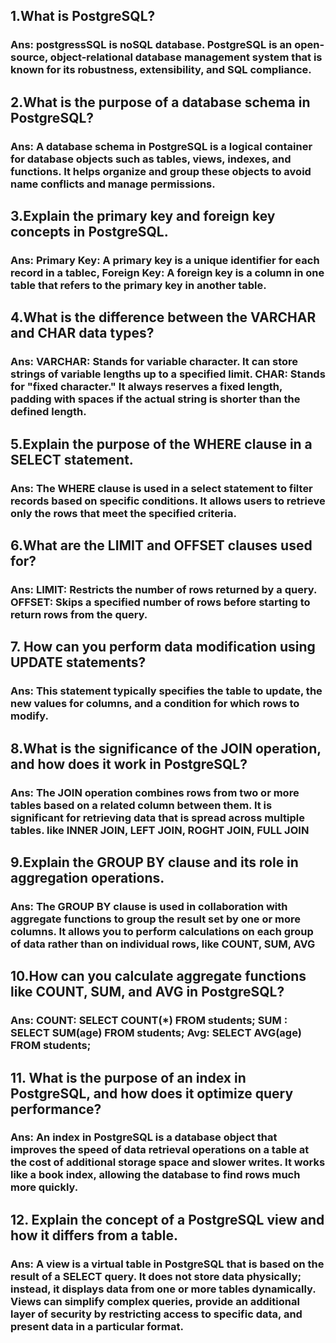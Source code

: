 ## 1.What is PostgreSQL?
### Ans: postgressSQL is noSQL database. PostgreSQL is an open-source, object-relational database management system  that is known for its robustness, extensibility, and SQL compliance.

## 2.What is the purpose of a database schema in PostgreSQL?
### Ans: A database schema in PostgreSQL is a logical container for database objects such as tables, views, indexes, and functions. It helps organize and group these objects to avoid name conflicts and manage permissions.  

## 3.Explain the primary key and foreign key concepts in PostgreSQL.
### Ans: Primary Key: A primary key is a unique identifier for each record in a tablec, Foreign Key: A foreign key is a column   in one table that refers to the primary key in another table.

## 4.What is the difference between the VARCHAR and CHAR data types?
### Ans: VARCHAR: Stands for variable character. It can store strings of variable lengths up to a specified limit. CHAR: Stands for "fixed character." It always reserves a fixed length, padding with spaces if the actual string is shorter than the defined length.

## 5.Explain the purpose of the WHERE clause in a SELECT statement.
### Ans: The WHERE clause is used in a select statement to filter records based on specific conditions. It allows users to retrieve only the rows that meet the specified criteria. 

## 6.What are the LIMIT and OFFSET clauses used for?
### Ans: LIMIT: Restricts the number of rows returned by a query. OFFSET: Skips a specified number of rows before starting to return rows from the query.

## 7. How can you perform data modification using UPDATE statements?
### Ans:  This statement typically specifies the table to update, the new values for columns, and a condition for which rows to modify.

## 8.What is the significance of the JOIN operation, and how does it work in PostgreSQL?
### Ans:  The JOIN operation combines rows from two or more tables based on a related column between them. It is significant for retrieving data that is spread across multiple tables. like INNER JOIN, LEFT JOIN, ROGHT JOIN, FULL JOIN

## 9.Explain the GROUP BY clause and its role in aggregation operations.
### Ans:  The GROUP BY clause is used in collaboration with aggregate functions  to group the result set by one or more columns. It allows you to perform calculations on each group of data rather than on individual rows, like COUNT, SUM, AVG

## 10.How can you calculate aggregate functions like COUNT, SUM, and AVG in PostgreSQL?
### Ans: COUNT: SELECT COUNT(*) FROM students; SUM : SELECT SUM(age) FROM students; Avg: SELECT AVG(age) FROM students;

## 11. What is the purpose of an index in PostgreSQL, and how does it optimize query performance?
### Ans: An index in PostgreSQL is a database object that improves the speed of data retrieval operations on a table at the cost of additional storage space and slower writes. It works like a book index, allowing the database to find rows much more quickly.

## 12. Explain the concept of a PostgreSQL view and how it differs from a table.
### Ans: A view is a virtual table in PostgreSQL that is based on the result of a SELECT query. It does not store data physically; instead, it displays data from one or more tables dynamically. Views can simplify complex queries, provide an additional layer of security by restricting access to specific data, and present data in a particular format.

